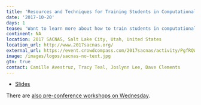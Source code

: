 ```yaml
---
title: 'Resources and Techniques for Training Students in Computational Skills'
date: '2017-10-20'
days: 1
tease: 'Want to learn more about how to train students in computational methods?'
continent: NA
location: 2017 SACNAS, Salt Lake City, Utah, United States 
location_url: http://www.2017sacnas.org/
external_url: https://event.crowdcompass.com/2017sacnas/activity/PgfRQW3Nrl
image: /images/logos/sacnas-no-text.jpg
gtn: true
contact: Camille Avestruz, Tracy Teal, Joslynn Lee, Dave Clements
---
```


* [Slides](https://drive.google.com/file/d/0BxfIxI6kQS-oSzZ1MlI2UUJkN0U/view?usp=sharing)

There are [also pre-conference workshops on Wednesday](/events/2017-sacnas/).
